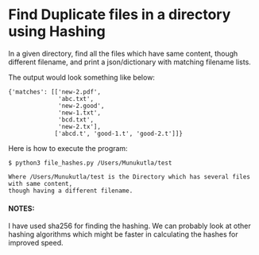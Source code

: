 # Find Duplicate files in a directory using Hashing

In a given directory, find all the files which have same content, though different filename, and print a json/dictionary with matching filename lists.  

The output would look something like below:
```
{'matches': [['new-2.pdf',
              'abc.txt',
              'new-2.good',
              'new-1.txt',
              'bcd.txt',
              'new-2.tx'],
             ['abcd.t', 'good-1.t', 'good-2.t']]}
```


Here is how to execute the program:
```
$ python3 file_hashes.py /Users/Munukutla/test

Where /Users/Munukutla/test is the Directory which has several files with same content,
though having a different filename.
```

#### NOTES:
I have used sha256 for finding the hashing.  We can probably look at other hashing algorithms which might be faster in calculating the hashes for improved speed.
